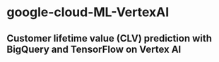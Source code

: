 # google-cloud-ML-VertexAI

## Customer lifetime value (CLV) prediction with BigQuery and TensorFlow on Vertex AI
